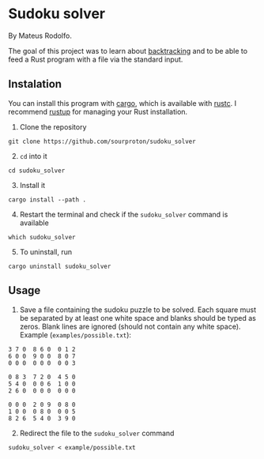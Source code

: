# Sudoku solver

By Mateus Rodolfo.

The goal of this project was to learn about [backtracking](https://en.wikipedia.org/wiki/Backtracking) and to be able to feed a Rust program with a file via the standard input.

## Instalation

You can install this program with [cargo](https://github.com/rust-lang/cargo), which is available with [rustc](https://github.com/rust-lang/rust). I recommend [rustup](https://rustup.rs/) for managing your Rust installation.

1. Clone the repository

```
git clone https://github.com/sourproton/sudoku_solver
```

2. `cd` into it

```
cd sudoku_solver
```

3. Install it

```
cargo install --path .
```

4. Restart the terminal and check if the `sudoku_solver` command is available

```
which sudoku_solver
```

5. To uninstall, run

```
cargo uninstall sudoku_solver
```

## Usage

1. Save a file containing the sudoku puzzle to be solved. Each square must be separated by at least one white space and blanks should be typed as zeros. Blank lines are ignored (should not contain any white space). Example (`examples/possible.txt`):

```
3 7 0  8 6 0  0 1 2
6 0 0  9 0 0  8 0 7
0 0 0  0 0 0  0 0 3

0 8 3  7 2 0  4 5 0
5 4 0  0 0 6  1 0 0
2 6 0  0 0 0  0 0 0

0 0 0  2 0 9  0 8 0
1 0 0  0 8 0  0 0 5
8 2 6  5 4 0  3 9 0
```

2. Redirect the file to the `sudoku_solver` command

```
sudoku_solver < example/possible.txt
```
